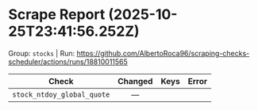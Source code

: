 # Scrape Report (2025-10-25T23:41:56.252Z)

Group: `stocks`  |  Run: https://github.com/AlbertoRoca96/scraping-checks-scheduler/actions/runs/18810011565

| Check | Changed | Keys | Error |
|---|:---:|:--|:--|
| `stock_ntdoy_global_quote` | — |  |  |

